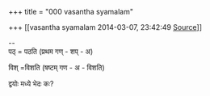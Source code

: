 +++
title = "000 vasantha syamalam"

+++
[[vasantha syamalam	2014-03-07, 23:42:49 [Source](https://groups.google.com/g/samskrita/c/nsg8deJx7hQ)]]



  

  

--  
पठ् = पठति (प्रथम गण् - शप् - अ)

  

विश् =विशति (षष्टम् गण - अ - विशति) 

  

द्वयोः मध्ये भेदः कः?

